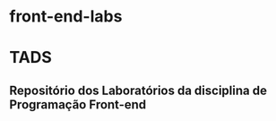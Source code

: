 # front-end-labs
<h1>TADS</h1>
<h2>Repositório dos Laboratórios da disciplina de Programação Front-end</h2>
